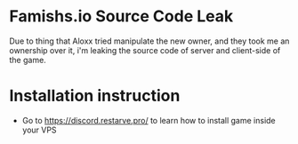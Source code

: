 # Famishs.io Source Code Leak
Due to thing that Aloxx tried manipulate the new owner, and they took me an ownership over it, i'm leaking the source code of server and client-side of the game.

# Installation instruction

- Go to https://discord.restarve.pro/ to learn how to install game inside your VPS